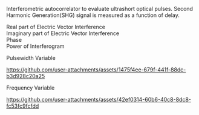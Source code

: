Interferometric autocorrelator to evaluate ultrashort optical pulses.
Second Harmonic Generation(SHG) signal is measured as a function of delay.<br>

Real part of Electric Vector Interference<br>
Imaginary part of Electric Vector Interference<br>
Phase<br>
Power of Interferogram<br>

Pulsewidth Variable

https://github.com/user-attachments/assets/1475f4ee-679f-441f-88dc-b3d928c20a25

Frequency Variable

https://github.com/user-attachments/assets/42ef0314-60b6-40c8-8dc8-fc53fc9fcfdd



